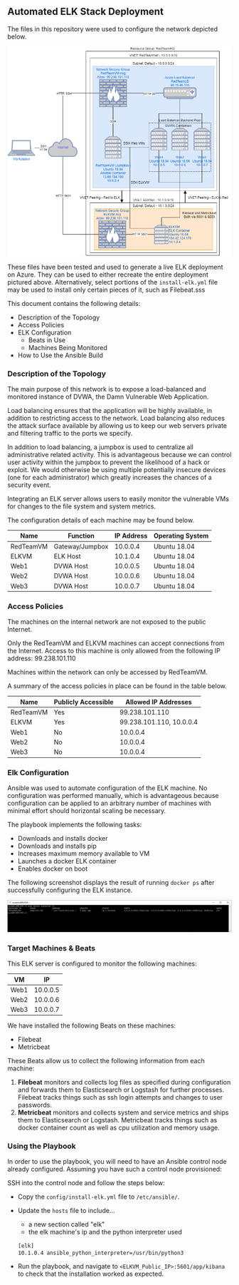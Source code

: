 ## Automated ELK Stack Deployment

The files in this repository were used to configure the network depicted below.

  

![Network Diagram for Elk Stack Deployment](diagrams/kibana_infrastructure_diagram.png)

These files have been tested and used to generate a live ELK deployment on Azure. They can be used to either recreate the entire deployment pictured above. Alternatively, select portions of the `install-elk.yml` file may be used to install only certain pieces of it, such as Filebeat.sss

This document contains the following details:
- Description of the Topology
- Access Policies
- ELK Configuration
  - Beats in Use
  - Machines Being Monitored
- How to Use the Ansible Build


### Description of the Topology

The main purpose of this network is to expose a load-balanced and monitored instance of DVWA, the Damn Vulnerable Web Application.

Load balancing ensures that the application will be highly available, in addition to restricting access to the network. Load balancing also reduces the attack surface available by allowing us to keep our web servers private and filtering traffic to the ports we specify.

In addition to load balancing, a jumpbox is used to centralize all administrative related activity. This is advantageous because we can control user activity within the jumpbox to prevent the likelihood of a hack or exploit. We would otherwise be using multiple potentially insecure devices (one for each administrator) which greatly increases the chances of a security event.

Integrating an ELK server allows users to easily monitor the vulnerable VMs for changes to the file system and system metrics. 

The configuration details of each machine may be found below.

| Name      | Function         | IP Address | Operating System |
|---------- |------------------|------------|------------------|
| RedTeamVM | Gateway/Jumpbox  | 10.0.0.4   | Ubuntu 18.04     |
| ELKVM     | ELK Host         | 10.1.0.4   | Ubuntu 18.04     |
| Web1      | DVWA Host        | 10.0.0.5   | Ubuntu 18.04     |
| Web2      | DVWA Host        | 10.0.0.6   | Ubuntu 18.04     |
| Web3      | DVWA Host        | 10.0.0.7   | Ubuntu 18.04     |


### Access Policies

The machines on the internal network are not exposed to the public Internet. 

Only the RedTeamVM and ELKVM machines can accept connections from the Internet. Access to this machine is only allowed from the following IP address: 99.238.101.110


Machines within the network can only be accessed by RedTeamVM.

A summary of the access policies in place can be found in the table below.

| Name      | Publicly Accessible | Allowed IP Addresses |
|-----------|---------------------|----------------------|
| RedTeamVM | Yes                 | 99.238.101.110       |
| ELKVM     | Yes                 | 99.238.101.110, 10.0.0.4 |
| Web1      | No                  | 10.0.0.4             |
| Web2      | No                  | 10.0.0.4             |
| Web3      | No                  | 10.0.0.4             |

### Elk Configuration

Ansible was used to automate configuration of the ELK machine. No configuration was performed manually, which is advantageous because configuration can be applied to an arbitrary number of machines with minimal effort should horizontal scaling be necessary.


The playbook implements the following tasks:
- Downloads and installs docker
- Downloads and installs pip
- Increases maximum memory available to VM
- Launches a docker ELK container
- Enables docker on boot

The following screenshot displays the result of running `docker ps` after successfully configuring the ELK instance. 

![Elk Container](screenshots/elkvm_containers.png)

### Target Machines & Beats
This ELK server is configured to monitor the following machines:

| VM   | IP       |
|------|----------|
| Web1 | 10.0.0.5 |
| Web2 | 10.0.0.6 |
| Web3 | 10.0.0.7 |
 

We have installed the following Beats on these machines:
- Filebeat
- Metricbeat

These Beats allow us to collect the following information from each machine:

1. **Filebeat** monitors and collects log files as specified during configuration and forwards them to Elasticsearch or Logstash for further processes. Filebeat tracks things such as ssh login attempts and changes to user passwords.
2. **Metricbeat** monitors and collects system and service metrics and ships them to Elasticsearch or Logstash. Metricbeat tracks things such as docker container count as well as cpu utilization and memory usage.

### Using the Playbook
In order to use the playbook, you will need to have an Ansible control node already configured. Assuming you have such a control node provisioned: 

SSH into the control node and follow the steps below:
- Copy the `config/install-elk.yml` file to `/etc/ansible/`.
- Update the `hosts` file to include...
  - a new section called "elk"
  - the elk machine's ip and the python interpreter used
   
  ```
  [elk]
  10.1.0.4 ansible_python_interpreter=/usr/bin/python3
  ```
- Run the playbook, and navigate to `<ELKVM_Public_IP>:5601/app/kibana` to check that the installation worked as expected.
